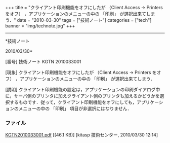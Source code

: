 ﻿+++
title = "クライアント印刷機能をオフにしたが （Client Access → Printers をオフ） ，アプリケーションのメニューの中の 「印刷」 が選択出来てしまう．"
date = "2010-03-30"
tags = ["技術ノート"]
categories = ["tech"]
banner = "img/technote.jpg"
+++

-----------------------------------------------------------------------------------------------------------------------------

*技術ノート

2010/03/30*


[番号]
技術ノート KGTN 2010033001

[現象]
クライアント印刷機能をオフにしたが （Client Access → Printers をオフ）
，アプリケーションのメニューの中の 「印刷」 が選択出来てしまう．

[説明]
クライアント印刷機能の設定は，アプリケーションの印刷ダイアログ中に，サーバ側のプリンタに加えクライアント側のプリンタも加えるかどうかを選択するものです．従って，クライアント印刷機能をオフにしても，アプリケーションのメニューの中の
「印刷」 項目が非選択にはなりません．


### ファイル

 
 


[KGTN2010033001.pdf](http://techreport.kitasp.net/attachments/download/117/KGTN2010033001.pdf)
 [(46.1 KB)] [kitasp 技術センター, 2010/03/30
12:14]


 


 

